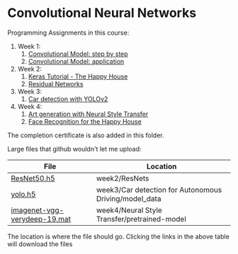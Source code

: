 # Convolutional Neural Networks

Programming Assignments in this course:

1. Week 1:
	1. [Convolutional Model: step by step](https://github.com/pdwarkanath/dl-coursera/blob/master/004%20Convolutional%20Neural%20Networks/week1/Convolution%2Bmodel%2B-%2BStep%2Bby%2BStep%2B-%2Bv2.ipynb)
	2. [Convolutional Model: application](https://github.com/pdwarkanath/dl-coursera/blob/master/004%20Convolutional%20Neural%20Networks/week1/Convolution%2Bmodel%2B-%2BApplication%2B-%2Bv1.ipynb)
2. Week 2:
	1. [Keras Tutorial - The Happy House](https://github.com/pdwarkanath/dl-coursera/blob/master/004%20Convolutional%20Neural%20Networks/week2/Keras%2B-%2BTutorial%2B-%2BHappy%2BHouse%2Bv2.ipynb)
	2. [Residual Networks](https://github.com/pdwarkanath/dl-coursera/blob/master/004%20Convolutional%20Neural%20Networks/week2/Residual%2BNetworks%2B-%2Bv2.ipynb)
3. Week 3:
	1. [Car detection with YOLOv2](https://github.com/pdwarkanath/dl-coursera/blob/master/004%20Convolutional%20Neural%20Networks/week3/Autonomous%2Bdriving%2Bapplication%2B-%2BCar%2Bdetection%2B-%2Bv3.ipynb)
4. Week 4:
	1. [Art generation with Neural Style Transfer](https://github.com/pdwarkanath/dl-coursera/blob/master/004%20Convolutional%20Neural%20Networks/week4/Art%2BGeneration%2Bwith%2BNeural%2BStyle%2BTransfer%2B-%2Bv2.ipynb)
	2. [Face Recognition for the Happy House](https://github.com/pdwarkanath/dl-coursera/blob/master/004%20Convolutional%20Neural%20Networks/week4/Face%2BRecognition%2Bfor%2Bthe%2BHappy%2BHouse%2B-%2Bv3.ipynb)
	
The completion certificate is also added in this folder.

Large files that github wouldn't let me upload:

File | Location 
---|---
[ResNet50.h5](https://drive.google.com/open?id=1H-54PFXoln5yRaRddG0VvJIjrOWHJWC6) | week2/ResNets
[yolo.h5](https://drive.google.com/open?id=1yM1LKVIBplcGUULsWP6m9-eWBocwl-yD) | week3/Car detection for Autonomous Driving/model_data
[imagenet-vgg-verydeep-19.mat](https://drive.google.com/open?id=1d8HFpVTS8gor6AiaPIgaQrfImI6rEQ3S) | week4/Neural Style Transfer/pretrained-model

The location is where the file should go. Clicking the links in the above table will download the files